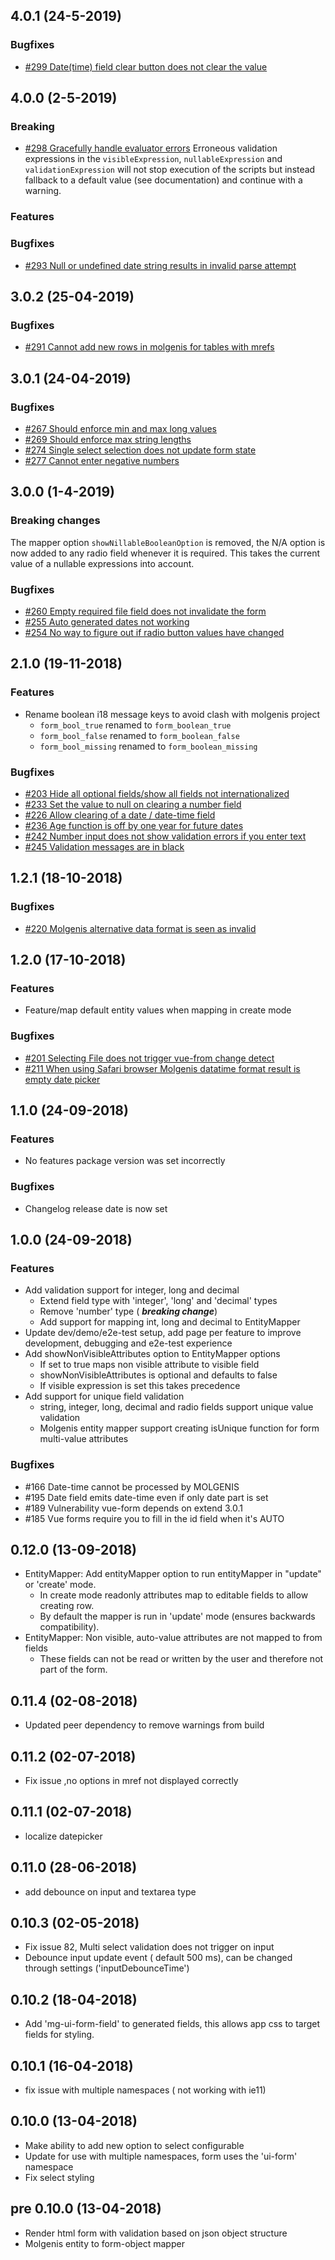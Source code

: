 <a name="4.0.1"></a>
## 4.0.1 (24-5-2019)

### Bugfixes
* [#299 Date(time) field clear button does not clear the value](https://github.com/molgenis/molgenis-ui-form/pull/300)

<a name="4.0.0"></a>
## 4.0.0 (2-5-2019)

### Breaking
* [#298 Gracefully handle evaluator errors](https://github.com/molgenis/molgenis-ui-form/pull/298)
Erroneous validation expressions in the `visibleExpression`, `nullableExpression` and `validationExpression`
will not stop execution of the scripts but instead fallback to a default value (see documentation) and continue with a warning.
### Features

### Bugfixes
* [#293 Null or undefined date string results in invalid parse attempt](https://github.com/molgenis/molgenis-ui-form/issues/293)

<a name="3.0.2"></a>
## 3.0.2 (25-04-2019)

### Bugfixes
* [#291 Cannot add new rows in molgenis for tables with mrefs](https://github.com/molgenis/molgenis-ui-form/issues/291)

<a name="3.0.1"></a>
## 3.0.1 (24-04-2019)

### Bugfixes
* [#267 Should enforce min and max long values](https://github.com/molgenis/molgenis-ui-form/issues/267)
* [#269 Should enforce max string lengths](https://github.com/molgenis/molgenis-ui-form/issues/269)
* [#274 Single select selection does not update form state](https://github.com/molgenis/molgenis-ui-form/issues/274)
* [#277 Cannot enter negative numbers](https://github.com/molgenis/molgenis-ui-form/issues/277)

<a name="3.0.0"></a>
## 3.0.0 (1-4-2019)
### Breaking changes
The mapper option `showNillableBooleanOption` is removed, the N/A option is now added to any radio
field whenever it is required. This takes the current value of a nullable expressions into account.

### Bugfixes
* [#260 Empty required file field does not invalidate the form](https://github.com/molgenis/molgenis-ui-form/issues/260)
* [#255 Auto generated dates not working](https://github.com/molgenis/molgenis-ui-form/issues/255)
* [#254 No way to figure out if radio button values have changed](https://github.com/molgenis/molgenis-ui-form/issues/254)

<a name="2.1.0"></a>
## 2.1.0 (19-11-2018)
### Features
* Rename boolean i18 message keys to avoid clash with molgenis project
   - `form_bool_true` renamed to `form_boolean_true`
   - `form_bool_false` renamed to `form_boolean_false`
   - `form_bool_missing` renamed to `form_boolean_missing`

### Bugfixes
* [#203 Hide all optional fields/show all fields not internationalized](https://github.com/molgenis/molgenis-ui-form/issues/203)
* [#233 Set the value to null on clearing a number field](https://github.com/molgenis/molgenis-ui-form/issues/233)
* [#226 Allow clearing of a date / date-time field](https://github.com/molgenis/molgenis-ui-form/issues/226)
* [#236 Age function is off by one year for future dates](https://github.com/molgenis/molgenis-ui-form/issues/236)
* [#242 Number input does not show validation errors if you enter text](https://github.com/molgenis/molgenis-ui-form/issues/242)
* [#245 Validation messages are in black](https://github.com/molgenis/molgenis-ui-form/issues/245)

<a name="1.2.0"></a>
## 1.2.1 (18-10-2018)
### Bugfixes
* [#220 Molgenis alternative data format is seen as invalid](https://github.com/molgenis/molgenis-ui-form/issues/220)

<a name="1.2.0"></a>
## 1.2.0 (17-10-2018)
### Features
* Feature/map default entity values when mapping in create mode
   
### Bugfixes
* [#201 Selecting File does not trigger vue-from change detect](https://github.com/molgenis/molgenis-ui-form/issues/201)
* [#211 When using Safari browser Molgenis datatime format result is empty date picker ](https://github.com/molgenis/molgenis-ui-form/issues/211)

<a name="1.1.0"></a>
## 1.1.0 (24-09-2018)
### Features
* No features package version was set incorrectly 
### Bugfixes
* Changelog release date is now set

<a name="1.0.0"></a>
## 1.0.0 (24-09-2018)
### Features
* Add validation support for integer, long and decimal
    * Extend field type with 'integer', 'long' and 'decimal' types
    * Remove 'number' type ( ***breaking change***)
    * Add support for mapping int, long and decimal to EntityMapper
* Update dev/demo/e2e-test setup, add page per feature to improve development, debugging and e2e-test experience 
* Add showNonVisibleAttributes option to EntityMapper options 
    * If set to true maps non visible attribute to visible field
    * showNonVisibleAttributes is optional and defaults to false
    * If visible expression is set this takes precedence 
* Add support for unique field validation
    * string, integer, long, decimal and radio fields support unique value validation
    * Molgenis entity mapper support creating isUnique function for form multi-value attributes 

### Bugfixes
* #166 Date-time cannot be processed by MOLGENIS
* #195 Date field emits date-time even if only date part is set 
* #189 Vulnerability vue-form depends on extend 3.0.1
* #185 Vue forms require you to fill in the id field when it's AUTO    
       

<a name="0.12.0"></a>
## 0.12.0 (13-09-2018)
* EntityMapper: Add entityMapper option to run entityMapper in "update" or 'create' mode.
    * In create mode readonly attributes map to editable fields to allow creating row.
    * By default the mapper is run in 'update' mode (ensures backwards compatibility).
* EntityMapper: Non visible, auto-value attributes are not mapped to from fields
    * These fields can not be read or written by the user and therefore not part of the form.
       

<a name="0.11.4"></a>
## 0.11.4 (02-08-2018)
* Updated peer dependency to remove warnings from build

<a name="0.11.2"></a>
## 0.11.2 (02-07-2018)
* Fix issue ,no options in mref not displayed correctly

<a name="0.11.1"></a>
## 0.11.1 (02-07-2018)
* localize datepicker

<a name="0.11.0"></a>
## 0.11.0 (28-06-2018)
* add debounce on input and textarea type

<a name="0.10.3"></a>
## 0.10.3 (02-05-2018)
* Fix issue 82, Multi select validation does not trigger on input  
* Debounce input update event ( default 500 ms), can be changed through settings ('inputDebounceTime')

<a name="0.10.2"></a>
## 0.10.2 (18-04-2018)
* Add 'mg-ui-form-field' to generated fields, this allows app css to target fields for styling. 

<a name="0.10.1"></a>
## 0.10.1 (16-04-2018)
* fix issue with multiple namespaces ( not working with ie11)

<a name="0.10.0"></a>

<a name="0.1.0"></a>
## 0.10.0 (13-04-2018)
* Make ability to add new option to select configurable 
* Update for use with multiple namespaces, form uses the 'ui-form' namespace 
* Fix select styling

<a name="0.9.12"></a>
## pre 0.10.0 (13-04-2018)
* Render html form with validation based on json object structure
* Molgenis entity to form-object mapper
